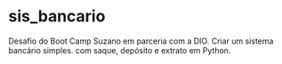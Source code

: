 # sis_bancario
Desafio do Boot Camp Suzano em parceria com a DIO.  Criar um sistema bancário simples. com saque, depósito e extrato em Python.
